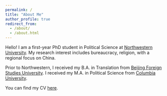```yaml
---
permalink: /
title: "About Me"
author_profile: true
redirect_from: 
  - /about/
  - /about.html
---
```


Hello! I am a first-year PhD student in Political Science at [Northwestern University](https://polisci.northwestern.edu/). My research interest includes bureaucracy, religion, with a regional focus on China.

Prior to Northwestern, I received my B.A. in Translation from [Beijing Foreign Studies University](http://www.bfsu.edu.cn/). I received my M.A. in Political Science from [Columbia University](https://polisci.columbia.edu/).

You can find my CV [here]([#](https://www.dropbox.com/home?preview=resume_new.pdf)). 
